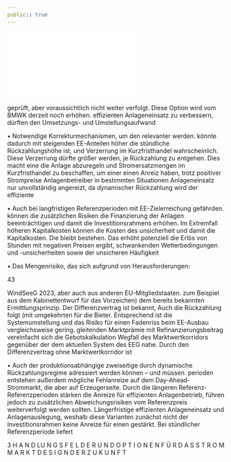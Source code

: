 ```yaml
---
public:: true
---
```

![./pages/page45.pdf](../assets/./pages/page45.pdf)




geprüft, aber voraussichtlich nicht weiter verfolgt.
Diese Option wird vom BMWK derzeit noch
erhöhen.
effizienten Anlageneinsatz zu verbessern, dürften den Umsetzungs- und Umstellungsaufwand

• Notwendige Korrekturmechanismen, um den
relevanter werden.
könnte dadurch mit steigenden EE-Anteilen
höher die stündliche Rückzahlungshöhe ist, und
Verzerrung im Kurzfristhandel wahrscheinlich. Diese Verzerrung dürfte größer werden, je
Rückzahlung zu entgehen. Dies macht eine
die Anlage abzuregeln und Stromersatzmengen im Kurzfristhandel zu beschaffen, um einer
einen Anreiz haben, trotz positiver Strompreise
Anlagenbetreiber in bestimmten Situationen
Anlageneinsatz nur unvollständig angereizt, da
dynamischer Rückzahlung wird der effiziente

• Auch bei langfristigen Referenzperioden mit
EE-Zielerreichung gefährden.
können die zusätzlichen Risiken die Finanzierung der Anlagen beeinträchtigen und damit die
Investitionsrahmens erhöhen. Im Extremfall
höheren Kapitalkosten können die Kosten des
unsicherheit und damit die Kapitalkosten. Die
bleibt bestehen. Das erhöht potenziell die Erlös­
von Stunden mit negativen Preisen ergibt,
schwankenden Wetterbedingungen und -unsicherheiten sowie der unsicheren Häufigkeit

• Das Mengenrisiko, das sich aufgrund von
Herausforderungen:

43

WindSeeG 2023, aber auch aus anderen EU-Mitgliedstaaten.
zum Beispiel aus dem Kabinettentwurf für das
Vorzeichen) dem bereits bekannten Ermittlungsprinzip. Der Differenzvertrag ist bekannt,
Auch die Rückzahlung folgt (mit umgekehrten
für die Bieter. Entsprechend ist die Systemumstellung und das Risiko für einen Fadenriss beim EE-Ausbau vergleichsweise gering.
gleitenden Marktprämie mit Refinanzierungsbeitrag vereinfacht sich die Gebotskalkulation
Wegfall des Marktwertkorridors gegenüber der
dem aktuellen System des EEG nahe. Durch den
Differenzvertrag ohne Marktwertkorridor ist

• Auch der produktionsabhängige zweiseitige
durch dynamische Rückzahlungsregime adressiert werden können – und müssen.
perioden entstehen außerdem mögliche Fehlanreize auf dem Day-Ahead-Strommarkt, die aber
auf Erzeugerseite. Durch die längeren Referenz­
Referenzperioden stärken die Anreize für effizienten Anlagenbetrieb, führen jedoch zu zusätzlichen Abweichungsrisiken vom Referenzpreis
weiterverfolgt werden sollten. Längerfristige
effizienten Anlageneinsatz und Anlagenauslegung, weshalb diese Varianten zunächst nicht
der Investitionsrahmen keine Anreize für einen
gestärkt. Bei stündlicher Referenzperiode liefert

3 H A N D LU N G S F E L D E R U N D O P T I O N E N F Ü R D A S S T R O M M A R K T D E S I G N D E R Z U K U N F T
